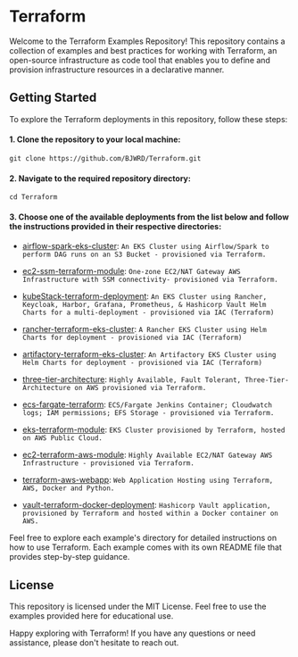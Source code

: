 # Terraform

Welcome to the Terraform Examples Repository! This repository contains a collection of examples and best practices for working with Terraform, an open-source infrastructure as code tool that enables you to define and provision infrastructure resources in a declarative manner.

## Getting Started
To explore the Terraform deployments in this repository, follow these steps:

#### 1.	Clone the repository to your local machine:
    git clone https://github.com/BJWRD/Terraform.git
  
#### 2. Navigate to the required repository directory:
    cd Terraform
  
#### 3. Choose one of the available deployments from the list below and follow the instructions provided in their respective directories:
* [airflow-spark-eks-cluster](https://github.com/BJWRD/Terraform/airflow-spark-eks-cluster): `An EKS Cluster using Airflow/Spark to perform DAG runs on an S3 Bucket - provisioned via Terraform.`

* [ec2-ssm-terraform-module](https://github.com/BJWRD/Terraform/ec2-ssm-terraform-module): `One-zone EC2/NAT Gateway AWS Infrastructure with SSM connectivity- provisioned via Terraform.` 

* [kubeStack-terraform-deployment](https://github.com/BJWRD/Terraform/kubeStack-terraform-deployment): `An EKS Cluster using Rancher, Keycloak, Harbor, Grafana, Prometheus, & Hashicorp Vault Helm Charts for a multi-deployment - provisioned via IAC (Terraform)`

* [rancher-terraform-eks-cluster](https://github.com/BJWRD/Terraform/rancher-terraform-eks-cluster): `A Rancher EKS Cluster using Helm Charts for deployment - provisioned via IAC (Terraform)`

* [artifactory-terraform-eks-cluster](https://github.com/BJWRD/Terraform/artifactory-terraform-eks-cluster): `An Artifactory EKS Cluster using Helm Charts for deployment - provisioned via IAC (Terraform)` 

* [three-tier-architecture](https://github.com/BJWRD/Terraform/three-tier-architecture): `Highly Available, Fault Tolerant, Three-Tier-Architecture on AWS provisioned via Terraform.`

* [ecs-fargate-terraform](https://github.com/Terraform/ecs-fargate-terraform): `ECS/Fargate Jenkins Container; Cloudwatch logs; IAM permissions; EFS Storage - provisioned via Terraform.` 
 
* [eks-terraform-module](https://github.com/BJWRD/Terraform/eks-terraform-aws-module): `EKS Cluster provisioned by Terraform, hosted on AWS Public Cloud.`

* [ec2-terraform-aws-module](https://github.com/BJWRD/Terraform/ec2-terraform-aws-module): `Highly Available EC2/NAT Gateway AWS Infrastructure - provisioned via Terraform.` 

* [terraform-aws-webapp](https://github.com/BJWRD/Terraform/terraform-aws-webapp): `Web Application Hosting using Terraform, AWS, Docker and Python.` 
 
* [vault-terraform-docker-deployment](https://github.com/BJWRD/Terraform/vault-terraform-docker-deployment): `Hashicorp Vault application, provisioned by Terraform and hosted within a Docker container on AWS.`
  
Feel free to explore each example's directory for detailed instructions on how to use Terraform. Each example comes with its own README file that provides step-by-step guidance.

## License
This repository is licensed under the MIT License. Feel free to use the examples provided here for educational use.

Happy exploring with Terraform! If you have any questions or need assistance, please don't hesitate to reach out.
